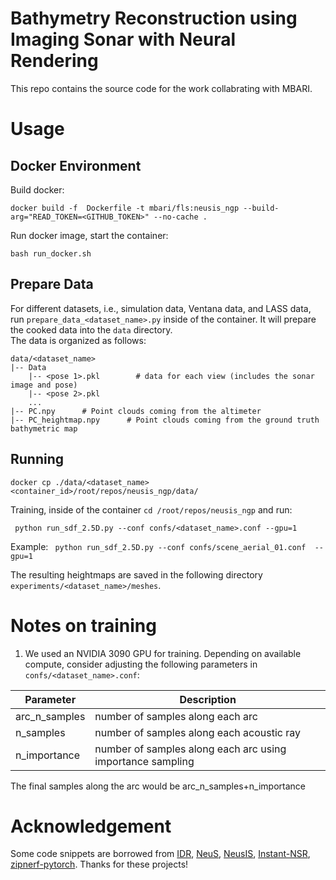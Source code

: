 # Bathymetry Reconstruction using Imaging Sonar with Neural Rendering

This repo contains the source code for the work collabrating with MBARI.


# Usage

## Docker Environment

Build docker:

```shell
docker build -f  Dockerfile -t mbari/fls:neusis_ngp --build-arg="READ_TOKEN=<GITHUB_TOKEN>" --no-cache .
```

Run docker image, start the container:
```shell
bash run_docker.sh
```

## Prepare Data 
For different datasets, i.e., simulation data, Ventana data, and LASS data, run `prepare_data_<dataset_name>.py` inside of the container. It will prepare the cooked data into the ```data``` directory.   
The data is organized as follows:

```
data/<dataset_name>
|-- Data
    |-- <pose 1>.pkl        # data for each view (includes the sonar image and pose)
    |-- <pose 2>.pkl 
    ...
|-- PC.npy      # Point clouds coming from the altimeter
|-- PC_heightmap.npy      # Point clouds coming from the ground truth bathymetric map

```

## Running
```
docker cp ./data/<dataset_name> <container_id>/root/repos/neusis_ngp/data/
```

Training, inside of the container ```cd /root/repos/neusis_ngp``` and run:

``` python run_sdf_2.5D.py --conf confs/<dataset_name>.conf --gpu=1```

Example:
``` python run_sdf_2.5D.py --conf confs/scene_aerial_01.conf  --gpu=1```

The resulting heightmaps are saved in the following directory ```experiments/<dataset_name>/meshes```. 


# Notes on training
1) We used an NVIDIA 3090 GPU for training. Depending on available compute, consider adjusting the following parameters in ```confs/<dataset_name>.conf```:

Parameter  | Description
------------- | -------------
arc_n_samples  | number of samples along each arc
n_samples | number of samples along each acoustic ray
n_importance | number of samples along each arc using importance sampling

The final samples along the arc would be arc_n_samples+n_importance



# Acknowledgement
Some code snippets are borrowed from [IDR](https://github.com/lioryariv/idr), [NeuS](https://github.com/Totoro97/NeuS), [NeusIS](https://github.com/rpl-cmu/neusis), [Instant-NSR](https://github.com/zhaofuq/Instant-NSR), [zipnerf-pytorch](https://github.com/SuLvXiangXin/zipnerf-pytorch). Thanks for these projects!


